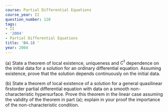```yaml
---
course: Partial Differential Equations
course_year: II
question_number: 128
tags:
- II
- '2004'
- Partial Differential Equations
title: 'B4.18 '
year: 2004
---
```



(a) State a theorem of local existence, uniqueness and $C^{1}$ dependence on the initial data for a solution for an ordinary differential equation. Assuming existence, prove that the solution depends continuously on the initial data.

(b) State a theorem of local existence of a solution for a general quasilinear firstorder partial differential equation with data on a smooth non-characteristic hypersurface. Prove this theorem in the linear case assuming the validity of the theorem in part (a); explain in your proof the importance of the non-characteristic condition.